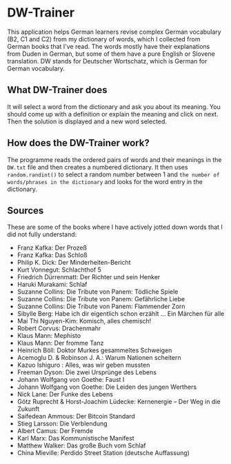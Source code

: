# DW-Trainer
This application helps German learners revise complex German vocabulary (B2, C1 and C2) from my dictionary of words, which I collected from German books that I've read. The words mostly have their explanations from Duden in German, but some of them have a pure English or Slovene translation. DW stands for Deutscher Wortschatz, which is German for German vocabulary.

## What DW-Trainer does
It will select a word from the dictionary and ask you about its meaning. You should come up with a definition or explain the meaning and click on next. Then the solution is displayed and a new word selected.

## How does the DW-Trainer work?
The programme reads the ordered pairs of words and their meanings in the `DW.txt` file and then creates a numbered dictionary. It then uses `random.randint()` to select a random number between 1 and `the number of words/phrases in the dictionary` and looks for the word entry in the dictionary.

## Sources
These are some of the books where I have actively jotted down words that I did not fully understand:
* Franz Kafka: Der Prozeß
* Franz Kafka: Das Schloß
* Philip K. Dick: Der Minderheiten-Bericht
* Kurt Vonnegut: Schlachthof 5
* Friedrich Dürrenmatt: Der Richter und sein Henker
* Haruki Murakami: Schlaf
* Suzanne Collins: Die Tribute von Panem: Tödliche Spiele
* Suzanne Collins: Die Tribute von Panem: Gefährliche Liebe
* Suzanne Collins: Die Tribute von Panem: Flammender Zorn
* Sibylle Berg: Habe ich dir eigentlich schon erzählt … Ein Märchen für alle
* Mai Thi Nguyen-Kim: Komisch, alles chemisch! 
* Robert Corvus: Drachenmahr 
* Klaus Mann: Mephisto
* Klaus Mann: Der fromme Tanz
* Heinrich Böll: Doktor Murkes gesammeltes Schweigen
* Acemoglu D. & Robinson J. A.: Warum Nationen scheitern
* Kazuo Ishiguro : Alles, was wir geben mussten
* Freeman Dyson: Die zwei Ursprünge des Lebens
* Johann Wolfgang von Goethe: Faust I
* Johann Wolfgang von Goethe: Die Leiden des jungen Werthers
* Nick Lane: Der Funke des Lebens
* Götz Ruprecht & Horst-Joachim Lüdecke: Kernenergie – Der Weg in die Zukunft
* Saifedean Ammous: Der Bitcoin Standard
* Stieg Larsson: Die Verblendung
* Albert Camus: Der Fremde
* Karl Marx: Das Kommunistische Manifest
* Matthew Walker: Das große Buch vom Schlaf
* China Mieville: Perdido Street Station (deutsche Auffassung)
